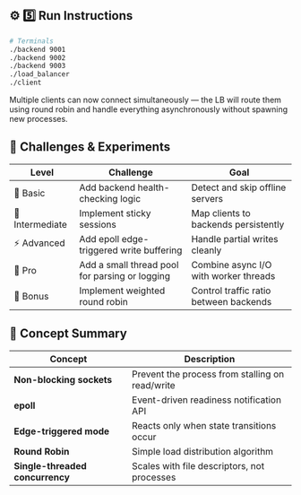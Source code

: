 
## ⚙️ 5️⃣ Run Instructions

```bash
# Terminals
./backend 9001
./backend 9002
./backend 9003
./load_balancer
./client
```

Multiple clients can now connect simultaneously — the LB will route them using round robin and handle everything asynchronously without spawning new processes.

## 🧠 Challenges & Experiments


| Level           | Challenge                                      | Goal                                   |
| --------------- | ---------------------------------------------- | -------------------------------------- |
| 🧩 Basic        | Add backend health-checking logic              | Detect and skip offline servers        |
| 🔁 Intermediate | Implement sticky sessions                      | Map clients to backends persistently   |
| ⚡ Advanced      | Add epoll edge-triggered write buffering       | Handle partial writes cleanly          |
| 🧵 Pro          | Add a small thread pool for parsing or logging | Combine async I/O with worker threads  |
| 🧮 Bonus        | Implement weighted round robin                 | Control traffic ratio between backends |


## 📘 Concept Summary

| Concept                         | Description                                     |
| ------------------------------- | ----------------------------------------------- |
| **Non-blocking sockets**        | Prevent the process from stalling on read/write |
| **epoll**                       | Event-driven readiness notification API         |
| **Edge-triggered mode**         | Reacts only when state transitions occur        |
| **Round Robin**                 | Simple load distribution algorithm              |
| **Single-threaded concurrency** | Scales with file descriptors, not processes     |


